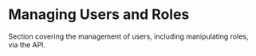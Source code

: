 # Managing Users and Roles

Section covering the management of users, including manipulating roles, via the API.
